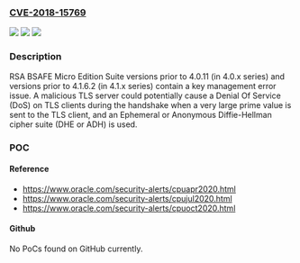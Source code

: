 ### [CVE-2018-15769](https://cve.mitre.org/cgi-bin/cvename.cgi?name=CVE-2018-15769)
![](https://img.shields.io/static/v1?label=Product&message=n%2Fa&color=blue)
![](https://img.shields.io/static/v1?label=Version&message=n%2Fa&color=blue)
![](https://img.shields.io/static/v1?label=Vulnerability&message=n%2Fa&color=brighgreen)

### Description

RSA BSAFE Micro Edition Suite versions prior to 4.0.11 (in 4.0.x series) and versions prior to 4.1.6.2 (in 4.1.x series) contain a key management error issue. A malicious TLS server could potentially cause a Denial Of Service (DoS) on TLS clients during the handshake when a very large prime value is sent to the TLS client, and an Ephemeral or Anonymous Diffie-Hellman cipher suite (DHE or ADH) is used.

### POC

#### Reference
- https://www.oracle.com/security-alerts/cpuapr2020.html
- https://www.oracle.com/security-alerts/cpujul2020.html
- https://www.oracle.com/security-alerts/cpuoct2020.html

#### Github
No PoCs found on GitHub currently.


